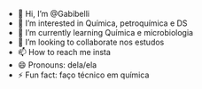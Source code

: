 - 👋 Hi, I’m @Gabibelli
- 👀 I’m interested in Química, petroquímica e DS 
- 🌱 I’m currently learning Química e microbiologia 
- 💞️ I’m looking to collaborate nos estudos 
- 📫 How to reach me insta 
- 😄 Pronouns: dela/ela 
- ⚡ Fun fact: faço técnico em química 

<!---
Gabibelli/Gabibelli is a ✨ special ✨ repository because its `README.md` (this file) appears on your GitHub profile.
You can click the Preview link to take a look at your changes.
--->
